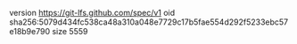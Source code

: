 version https://git-lfs.github.com/spec/v1
oid sha256:5079d434fc538ca48a310a048e7729c17b5fae554d292f5233ebc57e18b9e790
size 5559
